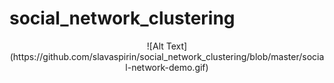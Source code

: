 # social_network_clustering
<p align="center">
![Alt Text](https://github.com/slavaspirin/social_network_clustering/blob/master/social-network-demo.gif)
</p>

